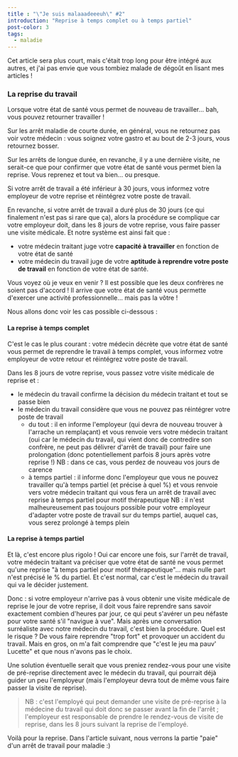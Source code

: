 ```yaml
---
title : "\"Je suis malaaadeeeuh\" #2"
introduction: "Reprise à temps complet ou à temps partiel"
post-color: 3
tags:
  - maladie
---
```


Cet article sera plus court, mais c'était trop long pour être intégré aux autres, et j'ai pas envie que vous tombiez malade de dégoût en lisant mes articles !


### La reprise du travail

Lorsque votre état de santé vous permet de nouveau de travailler… bah, vous pouvez retourner travailler !

Sur les arrêt maladie de courte durée, en général, vous ne retournez pas voir votre médecin : vous soignez votre gastro et au bout de 2-3 jours, vous retournez bosser.

Sur les arrêts de longue durée, en revanche, il y a une dernière visite, ne serait-ce que pour confirmer que votre état de santé vous permet bien la reprise. Vous reprenez et tout va bien… ou presque.

Si votre arrêt de travail a été inférieur à 30 jours, vous informez votre employeur de votre reprise et réintégrez votre poste de travail.

En revanche, si votre arrêt de travail a duré plus de 30 jours (ce qui finalement n'est pas si rare que ça), alors la procédure se complique car votre employeur doit, dans les 8 jours de votre reprise, vous faire passer une visite médicale.
Et notre système est ainsi fait que :
 - votre médecin traitant juge votre **capacité à travailler** en fonction de votre état de santé
 - votre médecin du travail juge de votre **aptitude à reprendre votre poste de travail** en fonction de votre état de santé.

Vous voyez où je veux en venir ? Il est possible que les deux confrères ne soient pas d'accord ! Il arrive que votre état de santé vous permette d'exercer une activité professionnelle… mais pas la vôtre !

Nous allons donc voir les cas possible ci-dessous :

#### La reprise à temps complet

C'est le cas le plus courant : votre médecin décrète que votre état de santé vous permet de reprendre le travail à temps complet, vous informez votre employeur de votre retour et réintégrez votre poste de travail.

Dans les 8 jours de votre reprise, vous passez votre visite médicale de reprise et :
 - le médecin du travail confirme la décision du médecin traitant et tout se passe bien
 - le médecin du travail considère que vous ne pouvez pas réintégrer votre poste de travail
      - du tout : il en informe l'employeur (qui devra de nouveau trouver à l'arrache un remplaçant) et vous renvoie vers votre médecin traitant (oui car le médecin du travail, qui vient donc de contredire son confrère, ne peut pas délivrer d'arrêt de travail) pour faire une prolongation (donc potentiellement parfois 8 jours après votre reprise !) NB : dans ce cas, vous perdez de nouveau vos jours de carence
      - à temps partiel : il informe donc l'employeur que vous ne pouvez travailler qu'à temps partiel (et précise à quel %) et vous renvoie vers votre médecin traitant qui vous fera un arrêt de travail avec reprise à temps partiel pour motif thérapeutique
      NB : il n'est malheureusement pas toujours possible pour votre employeur d'adapter votre poste de travail sur du temps partiel, auquel cas, vous serez prolongé à temps plein

#### La reprise à temps partiel

Et là, c'est encore plus rigolo ! Oui car encore une fois, sur l'arrêt de travail, votre médecin traitant va préciser que votre état de santé ne vous permet qu'une reprise "à temps partiel pour motif thérapeutique"… mais nulle part n'est précisé le % du partiel. Et c'est normal, car c'est le médecin du travail qui va le décider justement.

Donc : si votre employeur n'arrive pas à vous obtenir une visite médicale de reprise le jour de votre reprise, il doit vous faire reprendre sans savoir exactement combien d'heures par jour, ce qui peut s'avérer un peu néfaste pour votre santé s'il "navigue à vue". Mais après une conversation surréaliste avec notre médecin du travail, c'est bien la procédure. Quel est le risque ? De vous faire reprendre "trop fort" et provoquer un accident du travail. Mais en gros, on m'a fait comprendre que "c'est le jeu ma pauv' Lucette" et que nous n'avons pas le choix.

Une solution éventuelle serait que vous preniez rendez-vous pour une visite de pré-reprise directement avec le médecin du travail, qui pourrait déjà guider un peu l'employeur (mais l'employeur devra tout de même vous faire passer la visite de reprise).

> NB : c'est l'employé qui peut demander une visite de pré-reprise à la médecine du travail qui doit donc se passer avant la fin de l'arrêt ; l'employeur est responsable de prendre le rendez-vous de visite de reprise, dans les 8 jours suivant la reprise de l'employé.

Voilà pour la reprise. Dans l'article suivant, nous verrons la partie "paie" d'un arrêt de travail pour maladie :)
